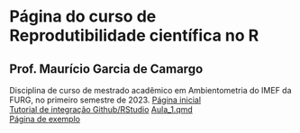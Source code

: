 # Página do curso de Reprodutibilidade científica no R

## Prof. Maurício Garcia de Camargo

Disciplina de curso de mestrado acadêmico em Ambientometria do IMEF da FURG, no primeiro semestre de 2023.
[Página inicial](https://mauricio-camargo.github.io/reprodu2023/)  
[Tutorial de integração Github/RStudio](https://mauricio-camargo.github.io/reprodu2023/Integrar_Git_RStudio.html)
[Aula_1.qmd](https://mauricio-camargo.github.io/reprodu2023/Aula1.html)  
[Página de exemplo](https://mauricio-camargo.github.io/reprodu2023/Pagina_Exemplo.html)  


